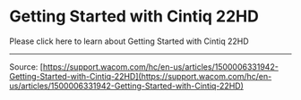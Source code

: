 # Getting Started with Cintiq 22HD

Please click here to learn about Getting Started with Cintiq 22HD

---
Source: [https://support.wacom.com/hc/en-us/articles/1500006331942-Getting-Started-with-Cintiq-22HD](https://support.wacom.com/hc/en-us/articles/1500006331942-Getting-Started-with-Cintiq-22HD)
